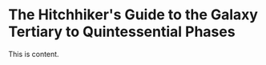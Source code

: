 # The Hitchhiker&#39;s Guide to the Galaxy Tertiary to Quintessential Phases


    
  This is content.

    






